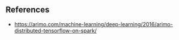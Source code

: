 ## References
* https://arimo.com/machine-learning/deep-learning/2016/arimo-distributed-tensorflow-on-spark/
